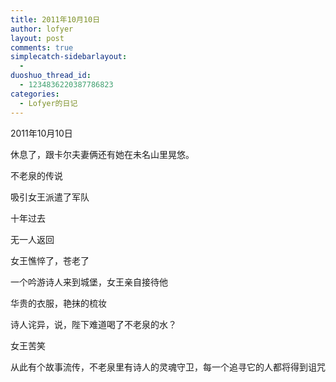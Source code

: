 ```yaml
---
title: 2011年10月10日
author: lofyer
layout: post
comments: true
simplecatch-sidebarlayout:
  - 
duoshuo_thread_id:
  - 1234836220387786823
categories:
  - Lofyer的日记
---
```

2011年10月10日

休息了，跟卡尔夫妻俩还有她在未名山里晃悠。

不老泉的传说

吸引女王派遣了军队

十年过去

无一人返回

女王憔悴了，苍老了

一个吟游诗人来到城堡，女王亲自接待他

华贵的衣服，艳抹的梳妆

诗人诧异，说，陛下难道喝了不老泉的水？

女王苦笑

从此有个故事流传，不老泉里有诗人的灵魂守卫，每一个追寻它的人都将得到诅咒